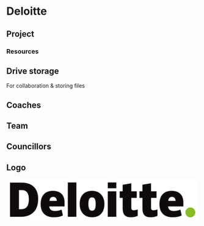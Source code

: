 # Deloitte

## Project

### Resources

## Drive storage

For collaboration & storing files

## Coaches

## Team

## Councillors

## Logo

![](../.gitbook/assets/deloitte-logo%20%281%29.svg)






